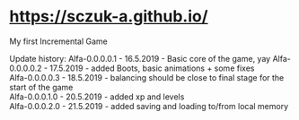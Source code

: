 # https://sczuk-a.github.io/


My first Incremental Game 



Update history:
Alfa-0.0.0.0.1 - 16.5.2019 - Basic core of the game, yay 
Alfa-0.0.0.0.2 - 17.5.2019 - added Boots, basic animations + some fixes   
Alfa-0.0.0.0.3 - 18.5.2019 - balancing should be close to final stage for the start of the game   
Alfa-0.0.0.1.0 - 20.5.2019 - added xp and levels   
Alfa-0.0.0.2.0 - 21.5.2019 - added saving and loading to/from local memory
